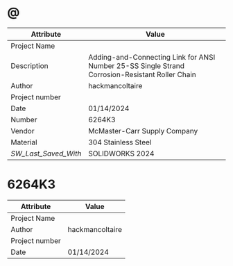 # @
| Attribute | Value |
| ---  | ---     |
| Project Name |  |
| Description | Adding-and-Connecting Link for ANSI Number 25-SS Single Strand Corrosion-Resistant Roller Chain |
| Author | hackmancoltaire |
| Project number |  |
| Date | 01/14/2024 |
| Number | 6264K3 |
| Vendor | McMaster-Carr Supply Company |
| Material | 304 Stainless Steel |
| _SW_Last_Saved_With_ | SOLIDWORKS 2024 |
# 6264K3
| Attribute | Value |
| ---  | ---     |
| Project Name |  |
| Author | hackmancoltaire |
| Project number |  |
| Date | 01/14/2024 |
